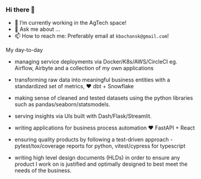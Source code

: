 ### Hi there 👋

- 🔭 I’m currently working in the AgTech space!
- 💬 Ask me about ...
- 📫 How to reach me: Preferably email at `kbochansk@gmail.com`!

My day-to-day

 - managing service deployments via Docker/K8s/AWS/CircleCI eg. Airflow, Airbyte and a collection of my own applications

- transforming raw data into meaningful business entities with a standardized set of metrics, ❤️ dbt + Snowflake

- making sense of cleaned and tested datasets using the python libraries such as pandas/seaborn/statsmodels.

- serving insights via UIs built with Dash/Flask/Streamlit.

- writing applications for business process automation ❤️ FastAPI + React

- ensuring quality products by following a test-driven approach - pytest/tox/coverage reports for python, vitest/cypress for typescript

- writing high level design documents (HLDs) in order to ensure any product I work on is justified and optimally designed to best meet the needs of the business.

